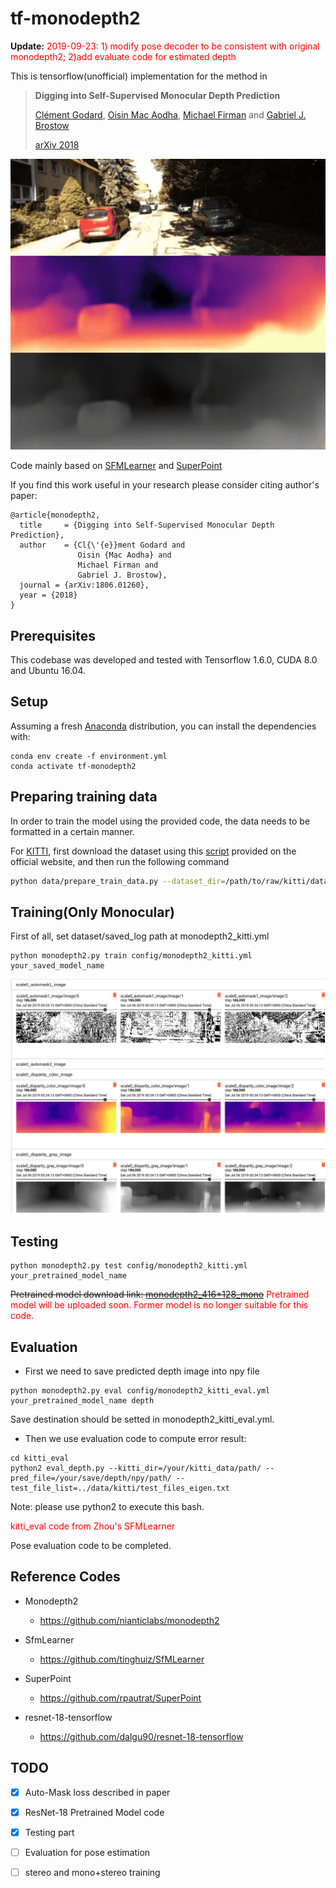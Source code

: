 # tf-monodepth2

<b>Update:</b>  <font color="red">2019-09-23: 1) modify pose decoder to be consistent with original monodepth2; 2)add evaluate code for estimated depth</font>

This is tensorflow(unofficial) implementation for the method in

> **Digging into Self-Supervised Monocular Depth Prediction**
>
> [Clément Godard](http://www0.cs.ucl.ac.uk/staff/C.Godard/), [Oisin Mac Aodha](http://vision.caltech.edu/~macaodha/), [Michael Firman](http://www.michaelfirman.co.uk) and [Gabriel J. Brostow](http://www0.cs.ucl.ac.uk/staff/g.brostow/)  
>
> [arXiv 2018](https://arxiv.org/abs/1806.01260)

<p align="center">
  <img src="assets/tf-monodepth2.gif" alt="example input output gif" width="600" />
</p>

Code mainly based on [SFMLearner](https://github.com/tinghuiz/SfMLearner) and [SuperPoint](https://github.com/rpautrat/SuperPoint)

If you find this work useful in your research please consider citing author's paper:

```
@article{monodepth2,
  title     = {Digging into Self-Supervised Monocular Depth Prediction},
  author    = {Cl{\'{e}}ment Godard and
               Oisin {Mac Aodha} and
               Michael Firman and
               Gabriel J. Brostow},
  journal = {arXiv:1806.01260},
  year = {2018}
}
```
## Prerequisites
This codebase was developed and tested with Tensorflow 1.6.0, CUDA 8.0 and Ubuntu 16.04.

## Setup
Assuming a fresh [Anaconda](https://www.anaconda.com/download/) distribution, you can install the dependencies with:
```shell
conda env create -f environment.yml
conda activate tf-monodepth2
```

## Preparing training data
In order to train the model using the provided code, the data needs to be formatted in a certain manner. 

For [KITTI](http://www.cvlibs.net/datasets/kitti/raw_data.php), first download the dataset using this [script](http://www.cvlibs.net/download.php?file=raw_data_downloader.zip) provided on the official website, and then run the following command
```bash
python data/prepare_train_data.py --dataset_dir=/path/to/raw/kitti/dataset/ --dataset_name='kitti_raw_eigen' --dump_root=/path/to/resulting/formatted/data/ --seq_length=3 --img_width=416 --img_height=128 --num_threads=4
```

## Training(Only Monocular)

First of all, set dataset/saved_log path at monodepth2_kitti.yml

```shell
python monodepth2.py train config/monodepth2_kitti.yml your_saved_model_name
```

<p align="center">
  <img src="assets/tf-monodepth2.png" alt="example training log image" width="600" />
</p>

## Testing
```
python monodepth2.py test config/monodepth2_kitti.yml your_pretrained_model_name
```

~~Pretrained model download link: [monodepth2_416*128_mono](https://drive.google.com/file/d/1oALNcevZSEvDHkjF1NX1Jf7JExWW52k-/view)~~
<font color="red">Pretrained model will be uploaded soon. Former model is no longer suitable for this code.</font>

## Evaluation
* First we need to save predicted depth image into npy file
```
python monodepth2.py eval config/monodepth2_kitti_eval.yml your_pretrained_model_name depth
```
Save destination should be setted in monodepth2_kitti_eval.yml.
* Then we use evaluation code to compute error result:
```
cd kitti_eval
python2 eval_depth.py --kitti_dir=/your/kitti_data/path/ --pred_file=/your/save/depth/npy/path/ --test_file_list=../data/kitti/test_files_eigen.txt
```
Note: please use python2 to execute this bash.

<font color="red">kitti_eval code from Zhou's SFMLearner</font>

Pose evaluation code to be completed.

## Reference Codes
- Monodepth2
  - https://github.com/nianticlabs/monodepth2

- SfmLearner
  - https://github.com/tinghuiz/SfMLearner

- SuperPoint
  - https://github.com/rpautrat/SuperPoint
  
- resnet-18-tensorflow
  - https://github.com/dalgu90/resnet-18-tensorflow

## TODO
- [x] Auto-Mask loss described in paper
- [x] ResNet-18 Pretrained Model code
- [x] Testing part
- [ ] Evaluation for pose estimation
- [ ] stereo and mono+stereo training



